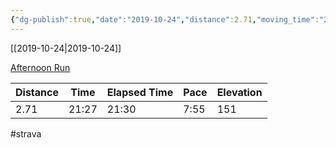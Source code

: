 ```yaml
---
{"dg-publish":true,"date":"2019-10-24","distance":2.71,"moving_time":"21:27","elapsed_time":"21:30","pace":"7:55","total_elevation_gain":151,"url":"https://www.strava.com/activities/2814655652","permalink":"/01-personal/strava/2019-10-24-afternoon-run/","dgPassFrontmatter":true}
---
```



[[2019-10-24\|2019-10-24]]

[Afternoon Run](https://www.strava.com/activities/2814655652)

| Distance | Time  | Elapsed Time | Pace | Elevation |
| -------- | ----- | ------------ | ---- | --------- |
| 2.71     | 21:27 | 21:30        | 7:55 | 151       |




#strava
